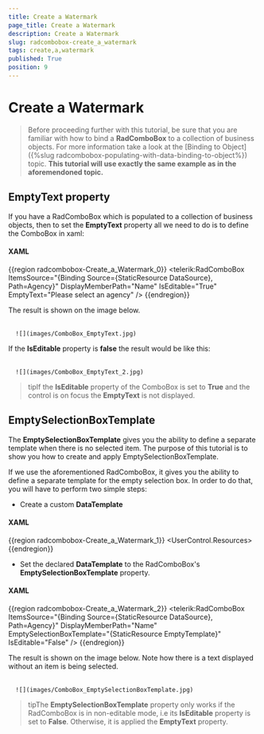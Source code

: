 ```yaml
---
title: Create a Watermark
page_title: Create a Watermark
description: Create a Watermark
slug: radcombobox-create_a_watermark
tags: create,a,watermark
published: True
position: 9
---
```


# Create a Watermark



>Before proceeding further with this tutorial, be sure that you are familiar with how to bind a __RadComboBox__ to a collection of business objects. For more information take a look at the [Binding to Object]({%slug radcombobox-populating-with-data-binding-to-object%}) topic. __This tutorial will use exactly the same example as in the aforemendoned topic.__

## EmptyText property

If you have a RadComboBox which is populated to a collection of business objects, then to set the __EmptyText__ property all we need to do is to define the ComboBox in xaml:

#### __XAML__

{{region radcombobox-Create_a_Watermark_0}}
	<telerik:RadComboBox ItemsSource="{Binding Source={StaticResource DataSource}, Path=Agency}" DisplayMemberPath="Name" IsEditable="True" EmptyText="Please select an agency" />
	{{endregion}}



The result is shown on the image below.




         
      ![](images/ComboBox_EmptyText.jpg)

If the __IsEditable__ property is __false__ the result would be like this:




         
      ![](images/ComboBox_EmptyText_2.jpg)

>tipIf the __IsEditable__ property of the ComboBox is set to __True__ and the control is on focus the __EmptyText__ is not displayed.



## EmptySelectionBoxTemplate



The __EmptySelectionBoxTemplate__ gives you the ability to define a separate template when there is no selected item. The purpose of this tutorial is to show you how to create and apply EmptySelectionBoxTemplate.

If we use the aforementioned RadComboBox, it gives you the ability to define a separate template for the empty selection box. In order to do that, you will have to perform two simple steps:

* Create a custom __DataTemplate__

#### __XAML__

{{region radcombobox-Create_a_Watermark_1}}
	<UserControl.Resources>
	  <DataTemplate x:Key="EmptyTemplate">
	      <TextBlock FontWeight="Bold" FontFamily="Comic Sans" FontStyle="Italic" Text="Please select an agency" />
	  </DataTemplate>
	{{endregion}}



* Set the declared __DataTemplate__ to the RadComboBox's __EmptySelectionBoxTemplate__ property. 

#### __XAML__

{{region radcombobox-Create_a_Watermark_2}}
	<telerik:RadComboBox ItemsSource="{Binding Source={StaticResource DataSource}, Path=Agency}" DisplayMemberPath="Name" EmptySelectionBoxTemplate="{StaticResource EmptyTemplate}" IsEditable="False" />
	{{endregion}}



The result is shown on the image below. Note how there is a text displayed without an item is being selected.




         
      ![](images/ComboBox_EmptySelectionBoxTemplate.jpg)

>tipThe __EmptySelectionBoxTemplate__ property only works if the RadComboBox is in non-editable mode, i.e its __IsEditable__ property is set to __False__. Otherwise, it is applied the __EmptyText__ property.


